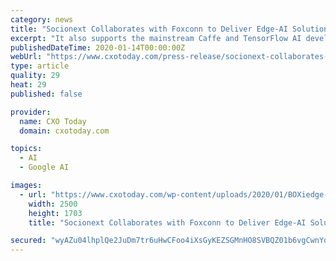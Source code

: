 ```yaml
---
category: news
title: "Socionext Collaborates with Foxconn to Deliver Edge-AI Solutions for Retail, Manufacturing"
excerpt: "It also supports the mainstream Caffe and TensorFlow AI development frameworks, so no additional learning time is required. In order to support additional computational off-loading of real-time ..."
publishedDateTime: 2020-01-14T00:00:00Z
webUrl: "https://www.cxotoday.com/press-release/socionext-collaborates-with-foxconn-and-network-optix-to-deliver-intelligent-and-scalable-edge-ai-solutions-for-retail-and-manufacturing-markets/"
type: article
quality: 29
heat: 29
published: false

provider:
  name: CXO Today
  domain: cxotoday.com

topics:
  - AI
  - Google AI

images:
  - url: "https://www.cxotoday.com/wp-content/uploads/2020/01/BOXiedge-Fan-less-server.jpg"
    width: 2500
    height: 1703
    title: "Socionext Collaborates with Foxconn to Deliver Edge-AI Solutions for Retail, Manufacturing"

secured: "wyAZu04lhplQe2JuDm7tr6uHwCFoo4iXsGyKEZSGMnHO8SVBQZ01b6vgCwnYo9eEPRsGfi8TzaddJ4++4Am+VuQcjs+tjw2Xt33zuWFjcY5Lot21TDgmnTKR91boktnJeU1tuvOWugo2X5z60dcuN4UsOJCl2MDoBwR8OL14XIXlYP0/JH3NqLs6+rH8oeHx/VJXGpyxe+BkzqRhs8TFQM4Z3m80tSbI3o9ecjgHWl/qqM1/AFc/baOQLXA9fGiS0yuUxWWI9K4pXiaWSf+3PDjMm4xGsyucfeXhNuThzipsY+gsZAuU0V21wXdszO74;sLRDL5izULLb+KRva9vG6Q=="
---
```


